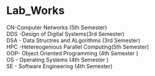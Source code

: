 # Lab_Works
CN-Computer Networks (5th Semester) <br>
DDS -Design of Digital Systems(3rd Semester)<br>
DSA - Data Structres and ALgorithms (3rd Semester)<br>
HPC -Hetereogenious Parallel Computing(5th Semester)<br>
OOP- Object Oriented Programming (4th Semester )<br>
OS - Operating Systems (4th Semester ) <br>
SE - Software Engineering (4th Semester)<br>
